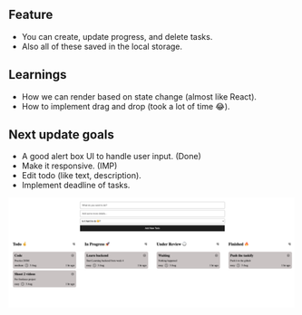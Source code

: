 
## Feature

- You can create, update progress, and delete tasks.
- Also all of these saved in the local storage.


## Learnings

- How we can render based on state change (almost like React).
- How to implement drag and drop (took a lot of time 😂).


## Next update goals

- A good alert box UI to handle user input. (Done)
- Make it responsive. (IMP)
- Edit todo (like text, description).
- Implement deadline of tasks.

![Image](./png/page.png)







